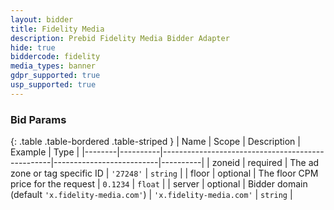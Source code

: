 ```yaml
---
layout: bidder
title: Fidelity Media
description: Prebid Fidelity Media Bidder Adapter
hide: true
biddercode: fidelity
media_types: banner
gdpr_supported: true
usp_supported: true
---
```


### Bid Params

{: .table .table-bordered .table-striped }
| Name   | Scope    | Description                                      | Example                  | Type     |
|--------|----------|--------------------------------------------------|--------------------------|----------|
| zoneid | required | The ad zone or tag specific ID                   | `'27248'`                | `string` |
| floor  | optional | The floor CPM price for the request              | `0.1234`                 | `float`  |
| server | optional | Bidder domain (default `'x.fidelity-media.com'`) | `'x.fidelity-media.com'` | `string` |
